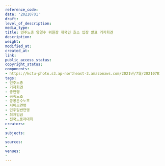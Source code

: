 ```yaml
---
reference_code: 
date: '20210701'
draft: 
level_of_description: 
media_type: 
title: 민주노총 양경수 위원장 대국민 호소 입장 발표 기자회견
description: 
weight: 
modified_at: 
created_at: 
link: 
public_access_status: 
copyright_status: 
components:
- https://kctu-photo.s3.ap-northeast-2.amazonaws.com/2021년/7월/20210701-민주노총+양경수+위원장+대국민+호소+입장+발표+기자회견_민주노총_기자회견_총연맹_금속노조_공공운수노조_서비스연맹_민주일반연맹_최저임금_전국노동자대회/_1D20111.jpg
tags:
- 민주노총
- 기자회견
- 총연맹
- 금속노조
- 공공운수노조
- 서비스연맹
- 민주일반연맹
- 최저임금
- 전국노동자대회
creators:
- 
subjects:
- 
sources:
- 
venues:
- 
---
```

